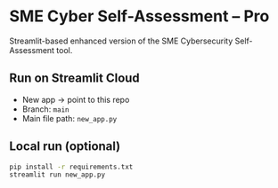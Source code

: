 # SME Cyber Self-Assessment – Pro

Streamlit-based enhanced version of the SME Cybersecurity Self-Assessment tool.

## Run on Streamlit Cloud
- New app → point to this repo
- Branch: `main`
- Main file path: `new_app.py`

## Local run (optional)
```bash
pip install -r requirements.txt
streamlit run new_app.py
